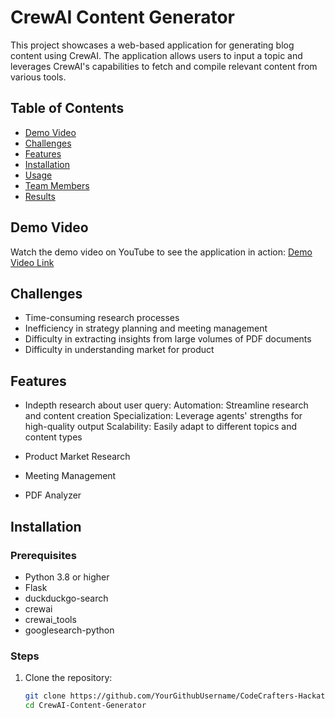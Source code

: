 # CrewAI Content Generator

This project showcases a web-based application for generating blog content using CrewAI. The application allows users to input a topic and leverages CrewAI's capabilities to fetch and compile relevant content from various tools.

## Table of Contents
- [Demo Video](#demo-video)
- [Challenges](#challenges)
- [Features](#features)
- [Installation](#installation)
- [Usage](#usage)
- [Team Members](#team-members)
- [Results](#results)

## Demo Video
Watch the demo video on YouTube to see the application in action: [Demo Video Link](https://www.youtube.com/watch?v=YourVideoLinkHere)

## Challenges
- Time-consuming research processes
- Inefficiency in strategy planning and meeting management
- Difficulty in extracting insights from large volumes of PDF documents
- Difficulty in understanding market for product

## Features
- Indepth research about user query:
  Automation: Streamline research and content creation
  Specialization: Leverage agents' strengths for high-quality output
  Scalability: Easily adapt to different topics and content types
  

- Product Market Research
- Meeting Management
- PDF Analyzer

## Installation

### Prerequisites
- Python 3.8 or higher
- Flask
- duckduckgo-search
- crewai
- crewai_tools
- googlesearch-python
### Steps
1. Clone the repository:
   ```bash
   git clone https://github.com/YourGithubUsername/CodeCrafters-Hackathon.git
   cd CrewAI-Content-Generator
